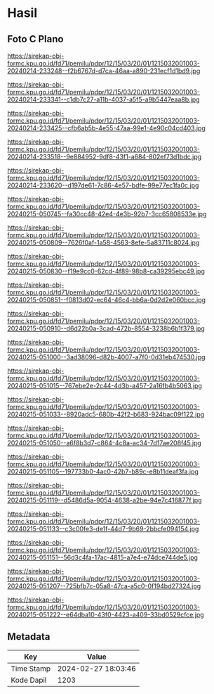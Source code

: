 # Hasil

## Foto C Plano

https://sirekap-obj-formc.kpu.go.id/fd71/pemilu/pdpr/12/15/03/20/01/1215032001003-20240214-233248--f2b6767d-d7ca-46aa-a890-231ecf1d1bd9.jpg

https://sirekap-obj-formc.kpu.go.id/fd71/pemilu/pdpr/12/15/03/20/01/1215032001003-20240214-233341--c1db7c27-a11b-4037-a5f5-a9b5447eaa8b.jpg

https://sirekap-obj-formc.kpu.go.id/fd71/pemilu/pdpr/12/15/03/20/01/1215032001003-20240214-233425--cfb6ab5b-4e55-47aa-99e1-4e90c04cd403.jpg

https://sirekap-obj-formc.kpu.go.id/fd71/pemilu/pdpr/12/15/03/20/01/1215032001003-20240214-233518--9e884952-9df8-43f1-a684-802ef73d1bdc.jpg

https://sirekap-obj-formc.kpu.go.id/fd71/pemilu/pdpr/12/15/03/20/01/1215032001003-20240214-233620--d197de61-7c86-4e57-bdfe-99e77ec1fa0c.jpg

https://sirekap-obj-formc.kpu.go.id/fd71/pemilu/pdpr/12/15/03/20/01/1215032001003-20240215-050745--fa30cc48-42e4-4e3b-92b7-3cc65808533e.jpg

https://sirekap-obj-formc.kpu.go.id/fd71/pemilu/pdpr/12/15/03/20/01/1215032001003-20240215-050809--7626f0af-1a58-4563-8efe-5a83711c8024.jpg

https://sirekap-obj-formc.kpu.go.id/fd71/pemilu/pdpr/12/15/03/20/01/1215032001003-20240215-050830--f19e9cc0-62cd-4f89-98b8-ca39295ebc49.jpg

https://sirekap-obj-formc.kpu.go.id/fd71/pemilu/pdpr/12/15/03/20/01/1215032001003-20240215-050851--f0813d02-ec64-46c4-bb6a-0d2d2e060bcc.jpg

https://sirekap-obj-formc.kpu.go.id/fd71/pemilu/pdpr/12/15/03/20/01/1215032001003-20240215-050910--d6d22b0a-3cad-472b-8554-3238b6b1f379.jpg

https://sirekap-obj-formc.kpu.go.id/fd71/pemilu/pdpr/12/15/03/20/01/1215032001003-20240215-051000--3ad38096-d82b-4007-a7f0-0d31eb474530.jpg

https://sirekap-obj-formc.kpu.go.id/fd71/pemilu/pdpr/12/15/03/20/01/1215032001003-20240215-051015--767ebe2e-2c44-4d3b-a457-2a16fb4b5063.jpg

https://sirekap-obj-formc.kpu.go.id/fd71/pemilu/pdpr/12/15/03/20/01/1215032001003-20240215-051033--8920adc5-680b-42f2-b683-924bac09f122.jpg

https://sirekap-obj-formc.kpu.go.id/fd71/pemilu/pdpr/12/15/03/20/01/1215032001003-20240215-051050--a6f8b3d7-c864-4c8a-ac34-7d17ae208f45.jpg

https://sirekap-obj-formc.kpu.go.id/fd71/pemilu/pdpr/12/15/03/20/01/1215032001003-20240215-051105--197733b0-4ac0-42b7-b89c-e8b11deaf3fa.jpg

https://sirekap-obj-formc.kpu.go.id/fd71/pemilu/pdpr/12/15/03/20/01/1215032001003-20240215-051119--d5486d5a-9054-4638-a2be-94e7c416877f.jpg

https://sirekap-obj-formc.kpu.go.id/fd71/pemilu/pdpr/12/15/03/20/01/1215032001003-20240215-051133--c3c00fe3-de1f-44d7-9b69-2bbcfe094154.jpg

https://sirekap-obj-formc.kpu.go.id/fd71/pemilu/pdpr/12/15/03/20/01/1215032001003-20240215-051151--56d3c4fa-17ac-4815-a7e4-e74dce744de5.jpg

https://sirekap-obj-formc.kpu.go.id/fd71/pemilu/pdpr/12/15/03/20/01/1215032001003-20240215-051207--725bfb7c-05a8-47ca-a5c0-0f194bd27324.jpg

https://sirekap-obj-formc.kpu.go.id/fd71/pemilu/pdpr/12/15/03/20/01/1215032001003-20240215-051222--e64dba10-43f0-4423-a409-33bd0529cfce.jpg


## Metadata

| Key        | Value               |
| ---------- | ------------------- |
| Time Stamp | 2024-02-27 18:03:46 |
| Kode Dapil | 1203                |



